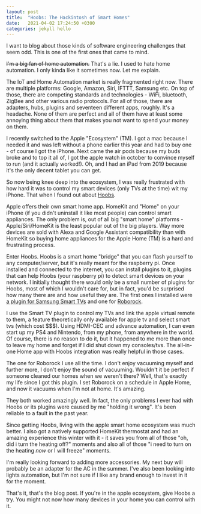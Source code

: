 ```yaml
---
layout: post
title:  "Hoobs: The Hackintosh of Smart Homes"
date:   2021-04-02 17:24:50 +0300
categories: jekyll hello
---
```

I want to blog about those kinds of software engineering challenges that seem odd.
This is one of the first ones that came to mind.

~~I'm a big fan of home automation.~~ That's a lie. I used to hate home automation. I only kinda like it sometimes now.
Let me explain.

The IoT and Home Automation market is really fragmented right now. There are multiple platforms: Google, Amazon,
Siri, IFTTT, Samsung etc. On top of those, there are competing standards and technologies - WiFi, bluetooth, ZigBee and other
various radio protocols. For all of those, there are adapters, hubs, plugins and seventeen different apps, roughly.
It's a headache. None of them are perfect and all of them have at least some annoying thing about them that makes you
not want to spend your money on them.

I recently switched to the Apple "Ecosystem" (TM). I got a mac because I needed it and was left without a phone earlier this year
and had to buy one - of course I got the iPhone. Next came the air pods because my buds broke and to top it all of, I got
the apple watch in october to convince myself to run (and it actually worked!). Oh, and I had an iPad from 2019 because it's
the only decent tablet you can get.

So now being knee deep into the ecosystem, I was really frustrated with how hard it was to control my smart devices (only TVs at the time)
wit my iPhone. That when I found out about [Hoobs](https://hoobs.org/).

Apple offers their own smart home app. HomeKit and "Home" on your iPhone (if you didn't uninstall it like most people) can control
smart appliances. The only problem is, out of all big "smart home" platforms - Apple/Siri/HomeKit is the least popular out of the big players.
Way more devices are sold with Alexa and Google Assistant compatibility than with HomeKit so buying home appliances for the Apple Home (TM)
is a hard and frustrating process.

Enter Hoobs. Hoobs is a smart home "bridge" that you can flash yourself to any computer/server, but it's really meant for the
raspberry pi. Once installed and connected to the internet, you can install plugins to it, plugins that can help Hoobs (your raspberry pi)
to detect smart devices on your network. I initially thought there would only be a small number of plugins for Hoobs, most of which I wouldn't
care for, but in fact, you'd be surprised how many there are and how useful they are. The first ones I installed were
[a plugin for Samsung Smart TVs](https://plugins.hoobs.org/plugin/homebridge-samsung-tizen) and one for [Roborock](https://plugins.hoobs.org/plugin/homebridge-xiaomi-roborock-vacuum).

I use the Smart TV plugin to control my TVs and link the apple virtual remote to them, a feature theoretically only available
for apple tv and select smart tvs (which cost $$$). Using HDMI-CEC and advance automation, I can even start up my PS4 and Nintendo, from my
phone, from anywhere in the world. Of course, there is no reason to do it, but it happened to me more than once to leave my home and forget
if I did shut down my consoles/tvs. The all-in-one Home app with Hoobs integration was really helpful in those cases.

The one for Roborock I use all the time. I don't enjoy vacuuming myself and further more, I don't enjoy the sound of vacuuming.
Wouldn't it be perfect if someone cleaned our homes when we weren't there? Well, that's exactly my life since I got this plugin.
I set Roborock on a schedule in Apple Home, and now it vacuums when I'm not at home. It's amazing.

They both worked amazingly well. In fact, the only problems I ever had with Hoobs or its plugins were caused by me "holding it wrong".
It's been reliable to a fault in the past year.

Since getting Hoobs, living with the apple smart home ecosystem was much better. I also got a natively supported HomeKit thermostat and
had an amazing experience this winter with it - it saves you from all of those "oh, did i turn the heating off?" moments and also all of those
"i need to turn on the heating _now_ or I will freeze" moments.

I'm really looking forward to adding more accessories. My next buy will probably be an adapter for the AC in the summer.
I've also been looking into lights automation, but I'm not sure if I like any brand enough to invest in it for the moment.

That's it, that's the blog post. If you're in the apple ecosystem, give Hoobs a try. You might not now how many devices in your home
you can control with it.



